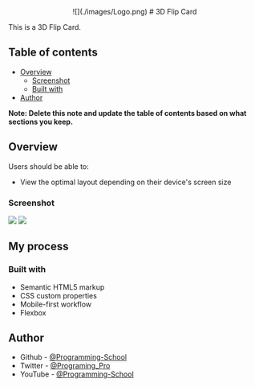 <p align="center">
       ![](./images/Logo.png)
       # 3D Flip Card
</p>
This is a 3D Flip Card.

## Table of contents

- [Overview](#overview)
  - [Screenshot](#screenshot)
  - [Built with](#built-with)
- [Author](#author)


**Note: Delete this note and update the table of contents based on what sections you keep.**

## Overview


Users should be able to:

- View the optimal layout depending on their device's screen size

### Screenshot

![](./Screenshot-Web.jpg)
![](./Screenshot-Mobile.jpg)


## My process

### Built with

- Semantic HTML5 markup
- CSS custom properties
- Mobile-first workflow
- Flexbox




## Author

- Github - [@Programming-School](https://www.github.com/Programing-School)
- Twitter - [@Programing_Pro](https://www.twitter.com/Programing_Pro)
- YouTube - [@Programming-School](https://www.youtube.com/channel/UC1YTVmV31RZV2oie1kKpJkw)